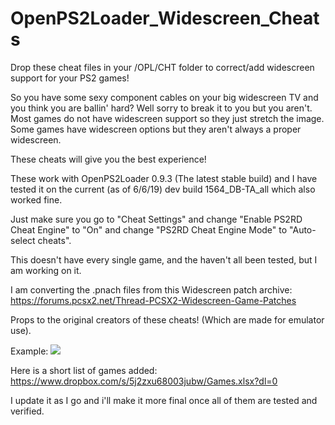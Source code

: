 # OpenPS2Loader_Widescreen_Cheats
Drop these cheat files in your /OPL/CHT folder to correct/add widescreen support for your PS2 games!

So you have some sexy component cables on your big widescreen TV and you think you are ballin' hard?
Well sorry to break it to you but you aren't.
Most games do not have widescreen support so they just stretch the image.
Some games have widescreen options but they aren't always a proper widescreen.

These cheats will give you the best experience!

These work with OpenPS2Loader 0.9.3 (The latest stable build) and I have tested it on the current (as of 6/6/19) dev build 1564_DB-TA_all which also worked fine.

Just make sure you go to "Cheat Settings" and change "Enable PS2RD Cheat Engine" to "On" and change "PS2RD Cheat Engine Mode" to "Auto-select cheats".

This doesn't have every single game, and the haven't all been tested, but I am working on it. 

I am converting the .pnach files from this Widescreen patch archive:
https://forums.pcsx2.net/Thread-PCSX2-Widescreen-Game-Patches

Props to the original creators of these cheats! (Which are made for emulator use).

Example:
<img src="https://i.imgur.com/gYElt.giff">

Here is a short list of games added: https://www.dropbox.com/s/5j2zxu68003jubw/Games.xlsx?dl=0

I update it as I go and i'll make it more final once all of them are tested and verified.
